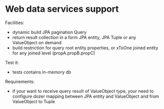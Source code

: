 Web data services support
==========

Facilities:
- dynamic build JPA pagination Query
- return result collection in a form JPA entity, JPA Tuple
  or any ValueObject on demand
- build restriction for query root entity properties, or
  xToOne joined entity for any joined level (propA.propB.propC)

Test it:
- tests contains in-memory db

Requirements:
- if your want to receive query result of ValueObject type,
  your need to configure dozer mapping between JPA entity and ValueObject
  and from ValueObject to Tuple

